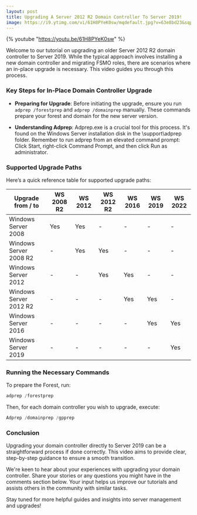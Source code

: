 ```yaml
---
layout: post
title: Upgrading A Server 2012 R2 Domain Controller To Server 2019!
image: https://i9.ytimg.com/vi/61H8PYeK0sw/mqdefault.jpg?v=63e8bd23&sqp=CJi1q68G&rs=AOn4CLCeAmcUt0SyBFtzq2mpjjJNrKQNFg
---
```


{% youtube "https://youtu.be/61H8PYeK0sw" %}

Welcome to our tutorial on upgrading an older Server 2012 R2 domain controller to Server 2019. While the typical approach involves installing a new domain controller and migrating FSMO roles, there are scenarios where an in-place upgrade is necessary. This video guides you through this process.

### Key Steps for In-Place Domain Controller Upgrade

- **Preparing for Upgrade**: Before initiating the upgrade, ensure you run `adprep /forestprep` and `adprep /domainprep` manually. These commands prepare your forest and domain for the new server version.
  
- **Understanding Adprep**: Adprep.exe is a crucial tool for this process. It's found on the Windows Server installation disk in the \support\adprep folder. Remember to run adprep from an elevated command prompt: Click Start, right-click Command Prompt, and then click Run as administrator.

### Supported Upgrade Paths

Here’s a quick reference table for supported upgrade paths:

| Upgrade from / to | WS 2008 R2 | WS 2012 | WS 2012 R2 | WS 2016 | WS 2019 | WS 2022 |
| ----------------- | ---------- | ------- | ---------- | ------- | ------- | ------- |
| Windows Server 2008 | Yes | Yes | - | - | - | - |
| Windows Server 2008 R2 | - | Yes | Yes | - | - | - |
| Windows Server 2012 | - | - | Yes | Yes | - | - |
| Windows Server 2012 R2 | - | - | - | Yes | Yes | - |
| Windows Server 2016 | - | - | - | - | Yes | Yes |
| Windows Server 2019 | - | - | - | - | - | Yes |

### Running the Necessary Commands

To prepare the Forest, run:

```powershell
adprep /forestprep
```

Then, for each domain controller you wish to upgrade, execute:

```powershell
Adprep /domainprep /gpprep
```

### Conclusion

Upgrading your domain controller directly to Server 2019 can be a straightforward process if done correctly. This video aims to provide clear, step-by-step guidance to ensure a smooth transition.

We're keen to hear about your experiences with upgrading your domain controller. Share your stories or any questions you might have in the comments section below. Your input helps us improve our tutorials and assists others in the community with similar tasks.

Stay tuned for more helpful guides and insights into server management and upgrades!
